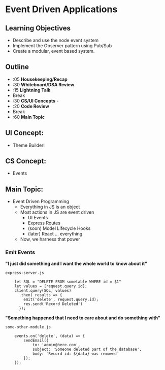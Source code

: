 # Event Driven Applications

## Learning Objectives

* Describe and use the node event system
* Implement the Observer pattern using Pub/Sub
* Create a modular, event based system.

## Outline
* :05 **Housekeeping/Recap**
* :30 **Whiteboard/DSA Review**
* :15 **Lightning Talk**
* Break
* :30 **CS/UI Concepts** -
* :20 **Code Review**
* Break
* :60 **Main Topic**

## UI Concept:
* Theme Builder!

## CS Concept:
* Events

## Main Topic:
* Event Driven Programming
  * Everything in JS is an object
  * Most actions in JS are event driven
    * UI Events
    * Express Routes
    * (soon) Model Lifecycle Hooks
    * (later) React ... everything
  * Now, we harness that power
  
### Emit Events
**"I just did something and I want the whole world to know about it"**

`express-server.js`

```
    let SQL = "DELETE FROM sometable WHERE id = $1"
    let values = [request.query.id];
    client.query(SQL, values)
      .then( results => {
        emit('delete', request.query.id);
        res.send('Record Deleted')
      });
```


**"Something happened that I need to care about and do something with"**

`some-other-module.js`

```
    events.on('delete', (data) => {
        sendEmail({
            to: 'admin@here.com',
            subject: 'Someone deleted part of the database',
            body: `Record id: ${data} was removed`
        });
    });
```
